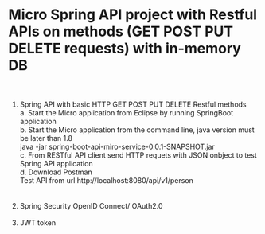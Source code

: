 # Micro Spring API project with Restful APIs on methods (GET POST PUT DELETE requests) with in-memory DB <br><br>
1. Spring API with basic HTTP GET POST PUT DELETE Restful methods <br>
   a. Start the Micro application from Eclipse by running SpringBoot application <br>
   b. Start the Micro application from the command line, java version must be later than 1.8 <br>
      java -jar spring-boot-api-miro-service-0.0.1-SNAPSHOT.jar <br>
   c. From RESTful API client send HTTP requets with JSON onbject to test Spring API application <br>
   d. Download Postman <br>
      Test API from url http://localhost:8080/api/v1/person <br>
<br><br>
2. Spring Security OpenID Connect/ OAuth2.0 <br><br>
3. JWT token <br><br>
